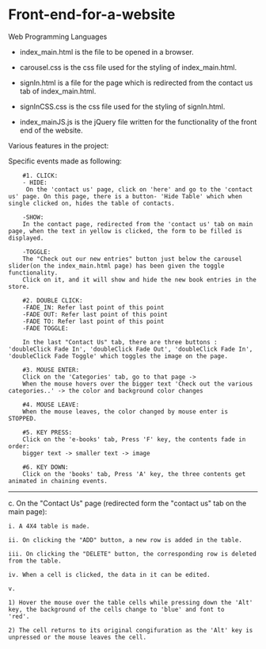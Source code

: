 # Front-end-for-a-website
Web Programming Languages

- index_main.html is the file to be opened in a browser.

- carousel.css is the css file used for the styling of index_main.html.
- signIn.html is a file for the page which is redirected from the contact us tab of index_main.html.

- signInCSS.css is the css file used for the styling of signIn.html.
- index_mainJS.js is the jQuery file written for the functionality of the front end of the website.

Various features in the project:

Specific events made as following:

		#1. CLICK: 
		- HIDE: 
		 On the 'contact us' page, click on 'here' and go to the 'contact us' page. On this page, there is a button- 'Hide Table' which when      single clicked on, hides the table of contacts.

		-SHOW: 
		In the contact page, redirected from the 'contact us' tab on main page, when the text in yellow is clicked, the form to be filled is     displayed.

		-TOGGLE: 
		The "Check out our new entries" button just below the carousel slider(on the index_main.html page) has been given the toggle             functionality. 
		Click on it, and it will show and hide the new book entries in the store.

		#2. DOUBLE CLICK: 
		-FADE_IN: Refer last point of this point
		-FADE OUT: Refer last point of this point
		-FADE TO: Refer last point of this point
		-FADE TOGGLE: 

		In the last "Contact Us" tab, there are three buttons : 'doubleClick Fade In', 'doubleClick Fade Out', 'doubleClick Fade In',           'doubleClick Fade Toggle' which toggles the image on the page.

		#3. MOUSE ENTER:
		Click on the 'Categories' tab, go to that page -> 
		When the mouse hovers over the bigger text 'Check out the various categories..' -> the color and background color changes

		#4. MOUSE LEAVE:
		When the mouse leaves, the color changed by mouse enter is STOPPED.

		#5. KEY PRESS:
		Click on the 'e-books' tab, Press 'F' key, the contents fade in order:
		bigger text -> smaller text -> image

		#6. KEY DOWN: 
		Click on the 'books' tab, Press 'A' key, the three contents get animated in chaining events.

---------------------------------------------------------------------------------------------------------------------


c. On the "Contact Us" page (redirected form the "contact us" tab on the main page):

	i. A 4X4 table is made.

	ii. On clicking the "ADD" button, a new row is added in the table.

	iii. On clicking the "DELETE" button, the corresponding row is deleted from the table.

	iv. When a cell is clicked, the data in it can be edited.

	v. 

	1) Hover the mouse over the table cells while pressing down the 'Alt' key, the background of the cells change to 'blue' and font to     'red'.

	2) The cell returns to its original congifuration as the 'Alt' key is unpressed or the mouse leaves the cell.
  
  
